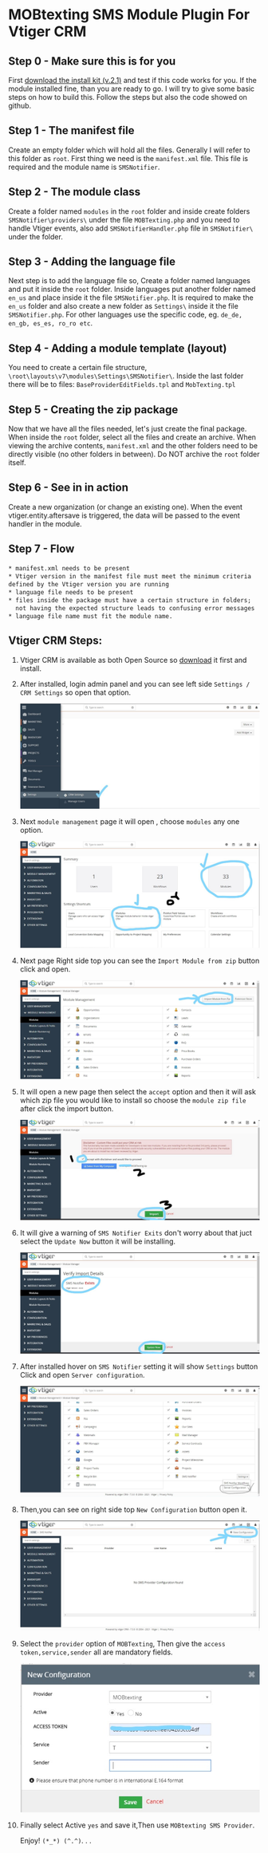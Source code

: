 # MOBtexting SMS Module Plugin For Vtiger CRM #

## Step 0 - Make sure this is for you ##

First [download the install kit (v.2.1)](https://github.com/mobtexting/mobtexting-sms-module-plugin-for-vtiger/archive/master.zip) and test if this code works for you.
If the module installed fine, than you are ready to go. I will try to give some basic steps on how to build this. Follow the steps but also the code showed on github.

## Step 1 - The manifest file ##

Create an empty folder which will hold all the files. Generally I will refer to this folder as `root`.
First thing we need is the `manifest.xml` file. This file is required and the module name is `SMSNotifier`.


## Step 2 - The module class ##

Create a folder named `modules` in the `root` folder and inside create folders `SMSNotifier\providers\` under the file `MOBTexting.php` and you need to handle Vtiger events, also add `SMSNotifierHandler.php` file in `SMSNotifier\` under the folder.


## Step 3 - Adding the language file ##

Next step is to add the language file so, Create a folder named languages and put it inside the `root` folder. Inside languages put another folder named `en_us` and place inside it the file `SMSNotifier.php`. It is required to make the `en_us` folder and also create a new folder as `Settings\` inside it the file `SMSNotifier.php`. For other languages use the specific code, eg. `de_de, en_gb, es_es, ro_ro etc`.


## Step 4 - Adding a module template (layout) ##

You need to create a certain file structure, `\root\layouts\v7\modules\Settings\SMSNotifier\`. Inside the last folder there will be to files: `BaseProviderEditFields.tpl` and `MobTexting.tpl`


## Step 5 - Creating the zip package ##

Now that we have all the files needed, let's just create the final package. When inside the `root` folder, select all the files and create an archive.
When viewing the archive contents, `manifest.xml` and the other folders need to be directly visible (no other folders in between). Do NOT archive the `root` folder itself.


## Step 6 - See in in action ##

Create a new organization (or change an existing one). When the event vtiger.entity.aftersave is triggered, the data will be passed to the event handler in the module.

## Step 7 - Flow ##
	* manifest.xml needs to be present
	* Vtiger version in the manifest file must meet the minimum criteria defined by the Vtiger version you are running
	* language file needs to be present
	* files inside the package must have a certain structure in folders;
	  not having the expected structure leads to confusing error messages
	* language file name must fit the module name.

## Vtiger CRM Steps: ##
	
1) Vtiger CRM is available as both Open Source so [download](https://www.vtiger.com/open-source-crm/download-open-source/) it first and install.

2) After installed, login admin panel and you can see left side `Settings / CRM Settings` so open that option.

  	<img src="/images/image1.jpg" >
3) Next `module management` page it will open , choose `modules` any one option.

	<img src="/images/image2.jpg">

4) Next page Right side top you can see the `Import Module from zip` button click and open.

	<img src="/images/image3.jpg">
	
5) It will open a new  page then select the `accept` option and then it will ask which zip file you would like to install so choose the `module zip file` after click the import button.

	<img src="/images/image4.jpg">

6) It will give a warning of `SMS Notifier Exits` don't worry about that juct select the `Update Now` button it will be installing.

	<img src="/images/image5.jpg">
	
7) After installed hover on `SMS Notifier` setting it will show `Settings` button Click and open `Server configuration`.

	<img src="/images/image6.jpg">
	
8) Then,you can see on right side top `New Configuration` button open it.

	<img src="/images/image7.jpg">
	
9) Select the `provider` option of  `MOBTexting`,
   Then give the `access token,service,sender` all are mandatory fields.
   
	<img src="/images/image8.jpg">   

10) Finally select Active `yes` and save it,Then use `MOBtexting SMS Provider`.

    Enjoy! `(*_*) (^.^)`. . .
